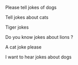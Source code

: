 Please tell jokes of dogs

Tell jokes about cats

Tiger jokes

Do you know jokes about lions ?

A cat joke please

I want to hear jokes about dogs
